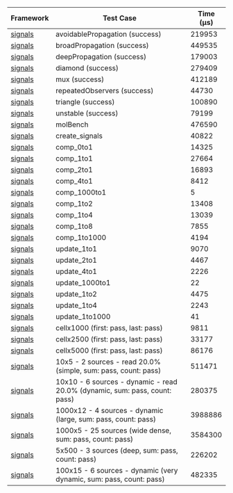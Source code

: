 | Framework | Test Case | Time (μs) |
| --- | --- | --- |
| [signals](https://github.com/rodydavis/signals.dart) | avoidablePropagation (success) | 219953 |
| [signals](https://github.com/rodydavis/signals.dart) | broadPropagation (success) | 449535 |
| [signals](https://github.com/rodydavis/signals.dart) | deepPropagation (success) | 179003 |
| [signals](https://github.com/rodydavis/signals.dart) | diamond (success) | 279409 |
| [signals](https://github.com/rodydavis/signals.dart) | mux (success) | 412189 |
| [signals](https://github.com/rodydavis/signals.dart) | repeatedObservers (success) | 44730 |
| [signals](https://github.com/rodydavis/signals.dart) | triangle (success) | 100890 |
| [signals](https://github.com/rodydavis/signals.dart) | unstable (success) | 79199 |
| [signals](https://github.com/rodydavis/signals.dart) | molBench | 476590 |
| [signals](https://github.com/rodydavis/signals.dart) | create_signals | 40822 |
| [signals](https://github.com/rodydavis/signals.dart) | comp_0to1 | 14325 |
| [signals](https://github.com/rodydavis/signals.dart) | comp_1to1 | 27664 |
| [signals](https://github.com/rodydavis/signals.dart) | comp_2to1 | 16893 |
| [signals](https://github.com/rodydavis/signals.dart) | comp_4to1 | 8412 |
| [signals](https://github.com/rodydavis/signals.dart) | comp_1000to1 | 5 |
| [signals](https://github.com/rodydavis/signals.dart) | comp_1to2 | 13408 |
| [signals](https://github.com/rodydavis/signals.dart) | comp_1to4 | 13039 |
| [signals](https://github.com/rodydavis/signals.dart) | comp_1to8 | 7855 |
| [signals](https://github.com/rodydavis/signals.dart) | comp_1to1000 | 4194 |
| [signals](https://github.com/rodydavis/signals.dart) | update_1to1 | 9070 |
| [signals](https://github.com/rodydavis/signals.dart) | update_2to1 | 4467 |
| [signals](https://github.com/rodydavis/signals.dart) | update_4to1 | 2226 |
| [signals](https://github.com/rodydavis/signals.dart) | update_1000to1 | 22 |
| [signals](https://github.com/rodydavis/signals.dart) | update_1to2 | 4475 |
| [signals](https://github.com/rodydavis/signals.dart) | update_1to4 | 2243 |
| [signals](https://github.com/rodydavis/signals.dart) | update_1to1000 | 41 |
| [signals](https://github.com/rodydavis/signals.dart) | cellx1000 (first: pass, last: pass) | 9811 |
| [signals](https://github.com/rodydavis/signals.dart) | cellx2500 (first: pass, last: pass) | 33177 |
| [signals](https://github.com/rodydavis/signals.dart) | cellx5000 (first: pass, last: pass) | 86176 |
| [signals](https://github.com/rodydavis/signals.dart) | 10x5 - 2 sources - read 20.0% (simple, sum: pass, count: pass) | 511471 |
| [signals](https://github.com/rodydavis/signals.dart) | 10x10 - 6 sources - dynamic - read 20.0% (dynamic, sum: pass, count: pass) | 280375 |
| [signals](https://github.com/rodydavis/signals.dart) | 1000x12 - 4 sources - dynamic (large, sum: pass, count: pass) | 3988886 |
| [signals](https://github.com/rodydavis/signals.dart) | 1000x5 - 25 sources (wide dense, sum: pass, count: pass) | 3584300 |
| [signals](https://github.com/rodydavis/signals.dart) | 5x500 - 3 sources (deep, sum: pass, count: pass) | 226202 |
| [signals](https://github.com/rodydavis/signals.dart) | 100x15 - 6 sources - dynamic (very dynamic, sum: pass, count: pass) | 482335 |
